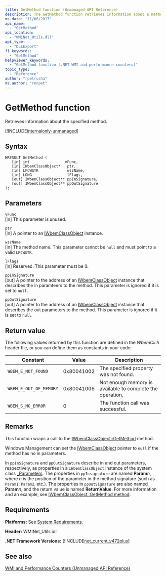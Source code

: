 ```yaml
---
title: GetMethod function (Unmanaged API Reference)
description: The GetMethod function retrieves information about a method.
ms.date: "11/06/2017"
api_name: 
  - "GetMethod"
api_location: 
  - "WMINet_Utils.dll"
api_type: 
  - "DLLExport"
f1_keywords: 
  - "GetMethod"
helpviewer_keywords: 
  - "GetMethod function [.NET WMI and performance counters]"
topic_type: 
  - "Reference"
author: "rpetrusha"
ms.author: "ronpet"
---
```

# GetMethod function
Retrieves information about the specified method.

[!INCLUDE[internalonly-unmanaged](../../../../includes/internalonly-unmanaged.md)]

## Syntax  

```  
HRESULT GetMethod (
   [in] int                vFunc, 
   [in] IWbemClassObject*   ptr, 
   [in] LPCWSTR             wszName,
   [in] LONG                lFlags,
   [out] IWbemClassObject** ppInSignature,
   [out] IWbemClassObject** ppOutSignature
); 
```  

## Parameters

`vFunc`  
[in] This parameter is unused.

`ptr`  
[in] A pointer to an [IWbemClassObject](https://msdn.microsoft.com/library/aa391433%28v=vs.85%29.aspx) instance.

`wszName`  
[in] The method name. This parameter cannot be `null` and must point to a valid `LPCWSTR`.

`lFlags`  
[in] Reserved. This parameter must be 0.

`ppInSignature`   
[out] A pointer to the address of an [IWbemClassObject](https://msdn.microsoft.com/library/aa391433%28v=vs.85%29.aspx) instance that describes the in paramteers to the method. This parameter is ignored if it is set to `null`. 

`ppOutSignature`  
[out] A pointer to the address of an [IWbemClassObject](https://msdn.microsoft.com/library/aa391433%28v=vs.85%29.aspx) instance that describes the out parameters to the method. This parameter is ignored if it is set to `null`. 

## Return value

The following values returned by this function are defined in the *WbemCli.h* header file, or you can define them as constants in your code:


|Constant  |Value  |Description  |
|---------|---------|---------|
|`WBEM_E_NOT_FOUND` | 0x80041002 | The specified property was not found. |
|`WBEM_E_OUT_OF_MEMORY` | 0x80041006 | Not enough memory is available to complete the operation. |
|`WBEM_S_NO_ERROR` | 0 | The function call was successful.  |

## Remarks

This function wraps a call to the [IWbemClassObject::GetMethod](https://msdn.microsoft.com/library/aa391443(v=vs.85).aspx) method.

Windows Management can set the [IWbemClassObject](https://msdn.microsoft.com/library/aa391433%28v=vs.85%29.aspx) pointer to `null` if the method has no in parameters.

In `ppInSignature` and `ppOutSignature` describe in and out parameters, respectively, as properties in a `IWbemClassObject` instance of the system class [_Parameters](https://msdn.microsoft.com/library/aa394667(v=vs.85).aspx). The properties in `ppInsignature` are named **Param***n*, where *n* is the position of the parameter in the method signature (such as `Param1`, `Param2`, etc.). The properties in `ppOutSignature` are also named **Param***n*, and the return value is named **ReturnValue**. For more information and an example, see [IWbemClassObject::GetMethod method](https://msdn.microsoft.com/library/aa391443(v=vs.85).aspx).

## Requirements  
**Platforms:** See [System Requirements](../../../../docs/framework/get-started/system-requirements.md).  

 **Header:** WMINet_Utils.idl  

 **.NET Framework Versions:** [!INCLUDE[net_current_v472plus](../../../../includes/net-current-v472plus.md)]  

## See also  
[WMI and Performance Counters (Unmanaged API Reference)](index.md)
